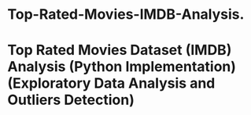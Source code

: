 # Top-Rated-Movies-IMDB-Analysis.

# Top Rated Movies Dataset (IMDB) Analysis (Python Implementation) (Exploratory Data Analysis and Outliers Detection)

